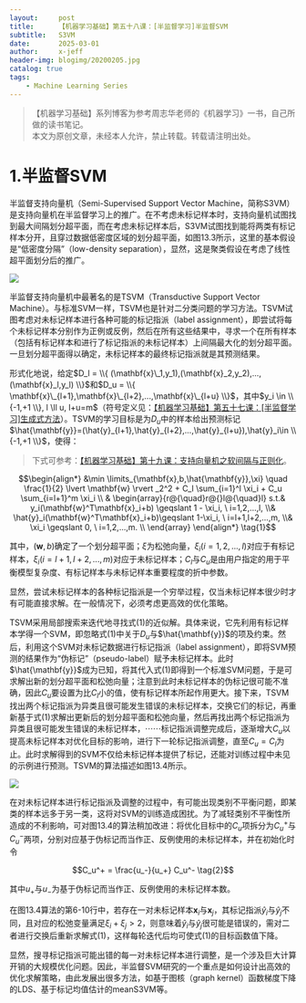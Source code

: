 ```yaml
---
layout:     post
title:      【机器学习基础】第五十八课：[半监督学习]半监督SVM
subtitle:   S3VM
date:       2025-03-01
author:     x-jeff
header-img: blogimg/20200205.jpg
catalog: true
tags:
    - Machine Learning Series
---
```

>【机器学习基础】系列博客为参考周志华老师的《机器学习》一书，自己所做的读书笔记。  
>本文为原创文章，未经本人允许，禁止转载。转载请注明出处。

# 1.半监督SVM

半监督支持向量机（Semi-Supervised Support Vector Machine，简称S3VM）是支持向量机在半监督学习上的推广。在不考虑未标记样本时，支持向量机试图找到最大间隔划分超平面，而在考虑未标记样本后，S3VM试图找到能将两类有标记样本分开，且穿过数据低密度区域的划分超平面，如图13.3所示，这里的基本假设是“低密度分隔”（low-density separation），显然，这是聚类假设在考虑了线性超平面划分后的推广。

![](https://xjeffblogimg.oss-cn-beijing.aliyuncs.com/BLOGIMG/BlogImage/MachineLearningSeries/Lesson58/58x1.png)

半监督支持向量机中最著名的是TSVM（Transductive Support Vector Machine）。与标准SVM一样，TSVM也是针对二分类问题的学习方法。TSVM试图考虑对未标记样本进行各种可能的标记指派（label assignment），即尝试将每个未标记样本分别作为正例或反例，然后在所有这些结果中，寻求一个在所有样本（包括有标记样本和进行了标记指派的未标记样本）上间隔最大化的划分超平面。一旦划分超平面得以确定，未标记样本的最终标记指派就是其预测结果。

形式化地说，给定$D_l = \\{ (\mathbf{x}\_1,y_1),(\mathbf{x}_2,y_2),...,(\mathbf{x}_l,y_l) \\}$和$D_u = \\{ \mathbf{x}\_{l+1},\mathbf{x}\_{l+2},...,\mathbf{x}\_{l+u} \\}$，其中$y_i \in \\{-1,+1 \\}, l \ll u, l+u=m$（符号定义见：[【机器学习基础】第五十七课：[半监督学习]生成式方法](https://shichaoxin.com/2025/02/17/机器学习基础-第五十七课-半监督学习-生成式方法/)）。TSVM的学习目标是为$D_u$中的样本给出预测标记$\hat{\mathbf{y}}=(\hat{y}_{l+1},\hat{y}_{l+2},...,\hat{y}_{l+u}),\hat{y}_i\in \\{-1,+1 \\}$，使得：

>下式可参考：[【机器学习基础】第十九课：支持向量机之软间隔与正则化](https://shichaoxin.com/2021/03/27/机器学习基础-第十九课-支持向量机之软间隔与正则化/)。

$$\begin{align*} 
&\min \limits_{\mathbf{x},b,\hat{\mathbf{y}},\xi} \quad \frac{1}{2} \lvert \mathbf{w} \rvert _2^2 + C_l \sum_{i=1}^l \xi_i + C_u \sum_{i=l+1}^m \xi_i \\ & \begin{array}{r@{\quad}r@{}l@{\quad}l} s.t.& y_i(\mathbf{w}^T\mathbf{x}_i+b) \geqslant 1 - \xi_i, \  i=1,2,...,l, \\& \hat{y}_i(\mathbf{w}^T\mathbf{x}_i+b)\geqslant 1-\xi_i, \  i=l+1,l+2,...,m, \\& \xi_i \geqslant 0, \  i=1,2,...,m. \\ \end{array} \end{align*} \tag{1}$$

其中，$(\mathbf{w},b)$确定了一个划分超平面；$\xi$为松弛向量，$\xi_i (i=1,2,...,l)$对应于有标记样本，$\xi_i (i=l+1,l+2,...,m)$对应于未标记样本；$C_l$与$C_u$是由用户指定的用于平衡模型复杂度、有标记样本与未标记样本重要程度的折中参数。

显然，尝试未标记样本的各种标记指派是一个穷举过程，仅当未标记样本很少时才有可能直接求解。在一般情况下，必须考虑更高效的优化策略。

TSVM采用局部搜索来迭代地寻找式(1)的近似解。具体来说，它先利用有标记样本学得一个SVM，即忽略式(1)中关于$D_u$与$\hat{\mathbf{y}}$的项及约束。然后，利用这个SVM对未标记数据进行标记指派（label assignment），即将SVM预测的结果作为“伪标记”（pseudo-label）赋予未标记样本。此时$\hat{\mathbf{y}}$成为已知，将其代入式(1)即得到一个标准SVM问题，于是可求解出新的划分超平面和松弛向量；注意到此时未标记样本的伪标记很可能不准确，因此$C_u$要设置为比$C_l$小的值，使有标记样本所起作用更大。接下来，TSVM找出两个标记指派为异类且很可能发生错误的未标记样本，交换它们的标记，再重新基于式(1)求解出更新后的划分超平面和松弛向量，然后再找出两个标记指派为异类且很可能发生错误的未标记样本，$\cdots \cdots$标记指派调整完成后，逐渐增大$C_u$以提高未标记样本对优化目标的影响，进行下一轮标记指派调整，直至$C_u = C_l$为止。此时求解得到的SVM不仅给未标记样本提供了标记，还能对训练过程中未见的示例进行预测。TSVM的算法描述如图13.4所示。

![](https://xjeffblogimg.oss-cn-beijing.aliyuncs.com/BLOGIMG/BlogImage/MachineLearningSeries/Lesson58/58x2.png)

在对未标记样本进行标记指派及调整的过程中，有可能出现类别不平衡问题，即某类的样本远多于另一类，这将对SVM的训练造成困扰。为了减轻类别不平衡性所造成的不利影响，可对图13.4的算法稍加改进：将优化目标中的$C_u$项拆分为$C_u^+$与$C_u^-$两项，分别对应基于伪标记而当作正、反例使用的未标记样本，并在初始化时令

$$C_u^+ = \frac{u_-}{u_+} C_u^- \tag{2}$$

其中$u_+$与$u_-$为基于伪标记而当作正、反例使用的未标记样本数。

在图13.4算法的第6-10行中，若存在一对未标记样本$\mathbf{x}_i$与$\mathbf{x}_j$，其标记指派$\hat{y}_i$与$\hat{y}_j$不同，且对应的松弛变量满足$\xi_i+\xi_j > 2$，则意味着$\hat{y}_i$与$\hat{y}_j$很可能是错误的，需对二者进行交换后重新求解式(1)，这样每轮迭代后均可使式(1)的目标函数值下降。

显然，搜寻标记指派可能出错的每一对未标记样本进行调整，是一个涉及巨大计算开销的大规模优化问题。因此，半监督SVM研究的一个重点是如何设计出高效的优化求解策略，由此发展出很多方法，如基于图核（graph kernel）函数梯度下降的LDS、基于标记均值估计的meanS3VM等。
